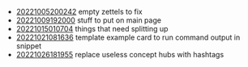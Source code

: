 - [20221005200242](/zet/20221005200242/README.md) empty zettels to fix
- [20221009192000](/zet/20221009192000/README.md) stuff to put on main page
- [20221015010704](/zet/20221015010704/README.md) things that need splitting up
- [20221021081636](/zet/20221021081636/README.md) template example card to run command output in snippet
- [20221026181955](/zet/20221026181955/README.md) replace useless concept hubs with hashtags
